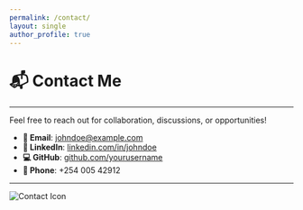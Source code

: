 ```yaml
---
permalink: /contact/
layout: single
author_profile: true
---
```

# 📬 **Contact Me**

---

Feel free to reach out for collaboration, discussions, or opportunities!

- **📧 Email**: [johndoe@example.com](mailto:brender.a8202@gmail.com)
- **🔗 LinkedIn**: [linkedin.com/in/johndoe](https://linkedin.com/in/brender-akinyi)
- **💻 GitHub**: [github.com/yourusername](https://github.com/ABree24)
- **📱 Phone**: +254 005 42912

---

![Contact Icon](assets/images/contact.png)
